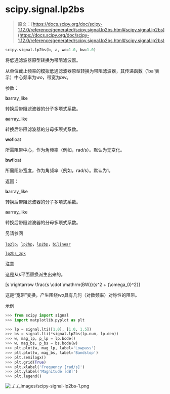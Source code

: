 # scipy.signal.lp2bs

> 原文：[https://docs.scipy.org/doc/scipy-1.12.0/reference/generated/scipy.signal.lp2bs.html#scipy.signal.lp2bs](https://docs.scipy.org/doc/scipy-1.12.0/reference/generated/scipy.signal.lp2bs.html#scipy.signal.lp2bs)

```py
scipy.signal.lp2bs(b, a, wo=1.0, bw=1.0)
```

将低通滤波器原型转换为带阻滤波器。

从单位截止频率的模拟低通滤波器原型转换为带阻滤波器，其传递函数（'ba'表示）中心频率为*wo*，带宽为*bw*。

参数：

**b**array_like

转换后带阻滤波器的分子多项式系数。

**a**array_like

转换后带阻滤波器的分母多项式系数。

**wo**float

所需阻带中心，作为角频率（例如，rad/s）。默认为无变化。

**bw**float

所需阻带宽度，作为角频率（例如，rad/s）。默认为1。

返回：

**b**array_like

转换后带阻滤波器的分子多项式系数。

**a**array_like

转换后带阻滤波器的分母多项式系数。

另请参阅

[`lp2lp`](scipy.signal.lp2lp.html#scipy.signal.lp2lp "scipy.signal.lp2lp")，[`lp2hp`](scipy.signal.lp2hp.html#scipy.signal.lp2hp "scipy.signal.lp2hp")，[`lp2bp`](scipy.signal.lp2bp.html#scipy.signal.lp2bp "scipy.signal.lp2bp")，[`bilinear`](scipy.signal.bilinear.html#scipy.signal.bilinear "scipy.signal.bilinear")

[`lp2bs_zpk`](scipy.signal.lp2bs_zpk.html#scipy.signal.lp2bs_zpk "scipy.signal.lp2bs_zpk")

注意

这是从s平面替换派生出来的。

\[s \rightarrow \frac{s \cdot \mathrm{BW}}{s^2 + {\omega_0}^2}\]

这是“宽带”变换，产生围绕*wo*具有几何（对数频率）对称性的阻带。

示例

```py
>>> from scipy import signal
>>> import matplotlib.pyplot as plt 
```

```py
>>> lp = signal.lti([1.0], [1.0, 1.5])
>>> bs = signal.lti(*signal.lp2bs(lp.num, lp.den))
>>> w, mag_lp, p_lp = lp.bode()
>>> w, mag_bs, p_bs = bs.bode(w)
>>> plt.plot(w, mag_lp, label='Lowpass')
>>> plt.plot(w, mag_bs, label='Bandstop')
>>> plt.semilogx()
>>> plt.grid(True)
>>> plt.xlabel('Frequency [rad/s]')
>>> plt.ylabel('Magnitude [dB]')
>>> plt.legend() 
```

![../../_images/scipy-signal-lp2bs-1.png](../Images/a8aea57685536455b68b83f9f9451d3d.png)
